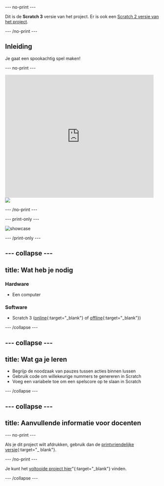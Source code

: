 --- no-print ---

Dit is de **Scratch 3** versie van het project. Er is ook een [Scratch 2 versie van het project](https://projects.raspberrypi.org/nl-NL/projects/ghostbusters-scratch2).

--- /no-print ---

## Inleiding

Je gaat een spookachtig spel maken!

--- no-print ---

<div class="scratch-preview">
  <iframe allowtransparency="true" width="485" height="402" src="https://scratch.mit.edu/projects/embed/334692785/?autostart=false" frameborder="0" scrolling="no"></iframe>
  <img src="images/showcase-static.png">
</div>

--- /no-print ---

--- print-only ---

![showcase](images/showcase-static.png)

--- /print-only ---

--- collapse ---
---
title: Wat heb je nodig
---

### Hardware

- Een computer

### Software

- Scratch 3 ([online](https://rpf.io/scratchon){:target="_blank"} of [offline](https://rpf.io/scratchoff){:target="_blank"})

--- /collapse ---

--- collapse ---
---
 title: Wat ga je leren
---

- Begrijp de noodzaak van pauzes tussen acties binnen lussen
- Gebruik code om willekeurige nummers te genereren in Scratch
- Voeg een variabele toe om een spelscore op te slaan in Scratch

--- /collapse ---

--- collapse ---
---
title: Aanvullende informatie voor docenten
---

--- no-print ---

Als je dit project wilt afdrukken, gebruik dan de [printvriendelijke versie](https://projects.raspberrypi.org/nl-NL/projects/ghostbusters/print){:target="_ blank"}.

--- /no-print ---

Je kunt het [voltooide project hier](https://rpf.io/p/nl-NL/ghostbusters-get)"{:target="_blank"} vinden.

--- /collapse ---